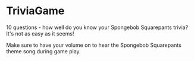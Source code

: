# TriviaGame

10 questions - how well do you know your Spongebob Squarepants trivia?  It's not as easy as it seems!

Make sure to have your volume on to hear the Spongebob Squarepants theme song during game play.
